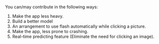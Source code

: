 You can/may contribute in the following ways:

1. Make the app less heavy. <br>
2. Build a better model <br>
3. An arrangement to use flash automatically while clicking a picture. <br>
4. Make the app, less prone to crashing.<br>
5. Real-time predicting feature (Eliminate the need for clicking an image).
